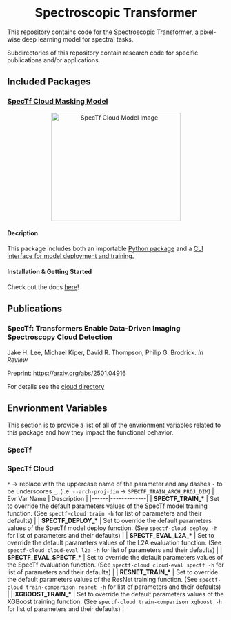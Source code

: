 <h1 align="center">Spectroscopic Transformer</h1>

This repository contains code for the Spectroscopic Transformer, a pixel-wise deep learning model for spectral tasks.

Subdirectories of this repository contain research code for specific publications and/or applications.

## Included Packages

### [SpecTf Cloud Masking Model](https://github.com/emit-sds/SpecTf/tree/main/spectf_cloud)
<p align="center">
  <img src="https://raw.githubusercontent.com/emit-sds/SpecTf/refs/heads/dev/spectf_cloud/figures/fig4.png" alt="SpecTf Cloud Model Image" width="300" height="250">
</p>

#### Decription
This package includes both an importable <ins>Python package</ins> and a <ins>CLI interface</ns> for model deployment and training.

#### Installation & Getting Started
Check out the docs [here](https://github.com/emit-sds/SpecTf/blob/dev/spectf_cloud/README.md)!


## Publications
### SpecTf: Transformers Enable Data-Driven Imaging Spectroscopy Cloud Detection

Jake H. Lee, Michael Kiper, David R. Thompson, Philip G. Brodrick. *In Review* 

Preprint: https://arxiv.org/abs/2501.04916

For details see the [cloud directory](https://github.com/emit-sds/SpecTf/tree/dev/spectf_cloud)

## Envrionment Variables
This section is to provide a list of all of the envrionment variables related to this package and how they impact the functional behavior.

### SpecTf

### SpecTf Cloud
`*` -> replace with the uppercase name of the parameter and any dashes `-` to be underscores `_`. (i.e. `--arch-proj-dim` -> `SPECTF_TRAIN_ARCH_PROJ_DIM`)
| Evr Var Name | Description |
|------|-------------|
| **SPECTF_TRAIN_\*** | Set to override the default parameters values of the SpecTf model training function. (See `spectf-cloud train -h` for list of parameters and their defaults) |
| **SPECTF_DEPLOY_\*** | Set to override the default parameters values of the SpecTf model deploy function. (See `spectf-cloud deploy -h` for list of parameters and their defaults) |
| **SPECTF_EVAL_L2A_\*** | Set to override the default parameters values of the L2A evaluation function. (See `spectf-cloud cloud-eval l2a -h` for list of parameters and their defaults) |
| **SPECTF_EVAL_SPECTF_\*** | Set to override the default parameters values of the SpecTf evaluation function. (See `spectf-cloud cloud-eval spectf -h` for list of parameters and their defaults) |
| **RESNET_TRAIN_\*** | Set to override the default parameters values of the ResNet training function. (See `spectf-cloud train-comparison resnet -h` for list of parameters and their defaults) |
| **XGBOOST_TRAIN_\*** | Set to override the default parameters values of the XGBoost training function. (See `spectf-cloud train-comparison xgboost -h` for list of parameters and their defaults) |

